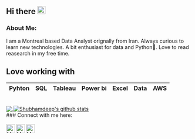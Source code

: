 ## Hi there   <img src="https://github.com/TheDudeThatCode/TheDudeThatCode/blob/master/Assets/Hi.gif" width="22px">

### About Me:
I am a Montreal based Data Analyst orignally from Iran. Always curious to learn new technologies. A bit enthusiast for data and Python💜. Love to read reasearch in my free time. 

## Love working with

| Pyhton |  SQL | Tableau | Power bi | Excel | Data | AWS
| :---: | :---: | :---: | :---: |  :---: | :---: | :---: |

<br>
<a href="https://github.com/0xyousefi">
<img align="center" src="https://camo.githubusercontent.com/762e5977fbd6c95b802a647362fc6d220cfd6e53948ffc458ab5fa6585287336/68747470733a2f2f6769746875622d726561646d652d73746174732e76657263656c2e6170702f6170692f746f702d6c616e67732f3f757365726e616d653d5468654475646554686174436f6465267468656d653d6461726b26686964655f6c616e67735f62656c6f773d31" data-canonical-src="https://github-readme-stats.vercel.app/api/top-langs/?username=0xyousefi;theme=dark&amp;hide_langs_below=1" style="max-width: 100%;">
</a>
<a href="https://github.com/0xyousefi">
<img align="center" src="https://camo.githubusercontent.com/b7e3aece2b2d76ad8bbbbbdae645dbff38272823fb3e43b150ab297addd01a66/68747470733a2f2f6769746875622d726561646d652d73746174732e76657263656c2e6170702f6170693f757365726e616d653d5468654475646554686174436f64652673686f775f69636f6e733d74727565267468656d653d6461726b266c696e655f6865696768743d3237" alt="Shubhamdeep's github stats" data-canonical-src="https://github-readme-stats.vercel.app/api?username=0xyousefi&amp;show_icons=true&amp;theme=dark&amp;line_height=27" style="max-width: 100%;">
</a>
<br>
### Connect with me here:  
<br>
<br>
<a href="https://www.linkedin.com/in/0xyousefi/">
    <img align="left" alt="Mohammad Yousefi | Linkedin" width="24px" src="https://github.com/TheDudeThatCode/TheDudeThatCode/blob/master/Assets/Linkedin.svg" />
</a>
<a href="https://www.kaggle.com/yousefipro">
   <img align="left" alt="Mohammad Yousefi | Kaggle" width="24px" src="https://w7.pngwing.com/pngs/423/280/png-transparent-kaggle-logo-logos-logos-and-brands-icon.png" />
</a> 
<a href="https://twitter.com/0xyousefi">
    <img align="left" alt="Mohammad Yousefi | Twitter" width="24px" src="https://github.com/TheDudeThatCode/TheDudeThatCode/blob/master/Assets/Twitter.svg" />
</a> 

